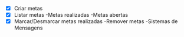 -[x] Criar metas
-[x] Listar metas
    -Metas realizadas
    -Metas abertas
-[x] Marcar/Desmarcar metas realizadas
-Remover metas
-Sistemas de Mensagens
